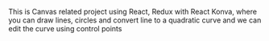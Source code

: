This is Canvas related project using React, Redux with React Konva, where you can draw lines, circles and convert line to a quadratic curve and we can edit the curve using control points